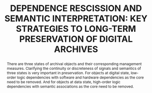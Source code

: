 ---
abstract: 'There are three states of archival objects and their corresponding management
  measures. Clarifying the continuity or discreteness of signals and semantics of
  three states is very important in preservation. For objects at digital state, low-order
  logic dependencies with software and hardware dependencies as the core need to be
  removed. And for objects at data state, high-order logic dependencies with semantic
  associations as the core need to be removed.

  '
creators:
- Yi, Qian
- Linqing, Ma
date: null
document_url: https://services.phaidra.univie.ac.at/api/object/o:1424832/download
grand_parent: iPRES
institutions:
- renmin university
keywords:
- analog state
- digital state
- data state
- dependency removal
- semantic interpretation
landing_page_url: https://phaidra.univie.ac.at/o:1424832
language: eng
layout: publication
license: CC BY 4.0 International
notes_url: null
parent: iPRES 2021
publication_type: paper
size: 227902
slides_url: null
source_name: iPRES
stream_url: null
title: 'DEPENDENCE RESCISSION AND SEMANTIC INTERPRETATION: KEY STRATEGIES TO LONG-TERM
  PRESERVATION OF DIGITAL ARCHIVES'
year: 2021
---